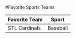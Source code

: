 #Favorite Sports Teams

| Favorite Team | Sport |
| ------------- | ----- |
| STL Cardinals | Baseball |
